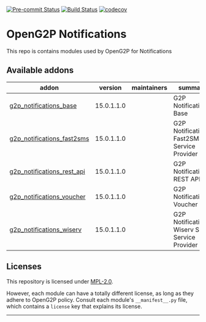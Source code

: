 
<!-- /!\ Non OCA Context : Set here the badge of your runbot / runboat instance. -->
[![Pre-commit Status](https://github.com/OpenG2P/openg2p-notifications/actions/workflows/pre-commit.yml/badge.svg?branch=15.0-1.1.0)](https://github.com/OpenG2P/openg2p-notifications/actions/workflows/pre-commit.yml?query=branch%3A15.0-1.1.0)
[![Build Status](https://github.com/OpenG2P/openg2p-notifications/actions/workflows/test.yml/badge.svg?branch=15.0-1.1.0)](https://github.com/OpenG2P/openg2p-notifications/actions/workflows/test.yml?query=branch%3A15.0-1.1.0)
[![codecov](https://codecov.io/gh/OpenG2P/openg2p-notifications/branch/15.0-1.1.0/graph/badge.svg)](https://codecov.io/gh/OpenG2P/openg2p-notifications)
<!-- /!\ Non OCA Context : Set here the badge of your translation instance. -->

<!-- /!\ do not modify above this line -->

# OpenG2P Notifications

This repo is contains modules used by OpenG2P for Notifications

<!-- /!\ do not modify below this line -->

<!-- prettier-ignore-start -->

[//]: # (addons)

Available addons
----------------
addon | version | maintainers | summary
--- | --- | --- | ---
[g2p_notifications_base](g2p_notifications_base/) | 15.0.1.1.0 |  | G2P Notifications: Base
[g2p_notifications_fast2sms](g2p_notifications_fast2sms/) | 15.0.1.1.0 |  | G2P Notifications: Fast2SMS Service Provider
[g2p_notifications_rest_api](g2p_notifications_rest_api/) | 15.0.1.1.0 |  | G2P Notifications: REST API
[g2p_notifications_voucher](g2p_notifications_voucher/) | 15.0.1.1.0 |  | G2P Notifications: Voucher
[g2p_notifications_wiserv](g2p_notifications_wiserv/) | 15.0.1.1.0 |  | G2P Notifications: Wiserv SMS Service Provider

[//]: # (end addons)

<!-- prettier-ignore-end -->

## Licenses

This repository is licensed under [MPL-2.0](LICENSE).

However, each module can have a totally different license, as long as they adhere to OpenG2P
policy. Consult each module's `__manifest__.py` file, which contains a `license` key
that explains its license.

----
<!-- /!\ Non OCA Context : Set here the full description of your organization. -->
